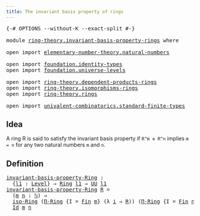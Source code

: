```yaml
---
title: The invariant basis property of rings
---
```


<pre class="Agda"><a id="63" class="Symbol">{-#</a> <a id="67" class="Keyword">OPTIONS</a> <a id="75" class="Pragma">--without-K</a> <a id="87" class="Pragma">--exact-split</a> <a id="101" class="Symbol">#-}</a>

<a id="106" class="Keyword">module</a> <a id="113" href="ring-theory.invariant-basis-property-rings.html" class="Module">ring-theory.invariant-basis-property-rings</a> <a id="156" class="Keyword">where</a>

<a id="163" class="Keyword">open</a> <a id="168" class="Keyword">import</a> <a id="175" href="elementary-number-theory.natural-numbers.html" class="Module">elementary-number-theory.natural-numbers</a>

<a id="217" class="Keyword">open</a> <a id="222" class="Keyword">import</a> <a id="229" href="foundation.identity-types.html" class="Module">foundation.identity-types</a>
<a id="255" class="Keyword">open</a> <a id="260" class="Keyword">import</a> <a id="267" href="foundation.universe-levels.html" class="Module">foundation.universe-levels</a>

<a id="295" class="Keyword">open</a> <a id="300" class="Keyword">import</a> <a id="307" href="ring-theory.dependent-products-rings.html" class="Module">ring-theory.dependent-products-rings</a>
<a id="344" class="Keyword">open</a> <a id="349" class="Keyword">import</a> <a id="356" href="ring-theory.isomorphisms-rings.html" class="Module">ring-theory.isomorphisms-rings</a>
<a id="387" class="Keyword">open</a> <a id="392" class="Keyword">import</a> <a id="399" href="ring-theory.rings.html" class="Module">ring-theory.rings</a>

<a id="418" class="Keyword">open</a> <a id="423" class="Keyword">import</a> <a id="430" href="univalent-combinatorics.standard-finite-types.html" class="Module">univalent-combinatorics.standard-finite-types</a>
</pre>
## Idea

A ring R is said to satisfy the invariant basis property if `R^m ≅ R^n` implies `m = n` for any two natural numbers `m` and `n`.

## Definition

<pre class="Agda"><a id="invariant-basis-property-Ring"></a><a id="643" href="ring-theory.invariant-basis-property-rings.html#643" class="Function">invariant-basis-property-Ring</a> <a id="673" class="Symbol">:</a>
  <a id="677" class="Symbol">{</a><a id="678" href="ring-theory.invariant-basis-property-rings.html#678" class="Bound">l1</a> <a id="681" class="Symbol">:</a> <a id="683" href="Agda.Primitive.html#597" class="Postulate">Level</a><a id="688" class="Symbol">}</a> <a id="690" class="Symbol">→</a> <a id="692" href="ring-theory.rings.html#2551" class="Function">Ring</a> <a id="697" href="ring-theory.invariant-basis-property-rings.html#678" class="Bound">l1</a> <a id="700" class="Symbol">→</a> <a id="702" href="foundation-core.universe-levels.html#235" class="Primitive">UU</a> <a id="705" href="ring-theory.invariant-basis-property-rings.html#678" class="Bound">l1</a>
<a id="708" href="ring-theory.invariant-basis-property-rings.html#643" class="Function">invariant-basis-property-Ring</a> <a id="738" href="ring-theory.invariant-basis-property-rings.html#738" class="Bound">R</a> <a id="740" class="Symbol">=</a>
  <a id="744" class="Symbol">(</a><a id="745" href="ring-theory.invariant-basis-property-rings.html#745" class="Bound">m</a> <a id="747" href="ring-theory.invariant-basis-property-rings.html#747" class="Bound">n</a> <a id="749" class="Symbol">:</a> <a id="751" href="elementary-number-theory.natural-numbers.html#1458" class="Datatype">ℕ</a><a id="752" class="Symbol">)</a> <a id="754" class="Symbol">→</a>
  <a id="758" href="ring-theory.isomorphisms-rings.html#5885" class="Function">iso-Ring</a> <a id="767" class="Symbol">(</a><a id="768" href="ring-theory.dependent-products-rings.html#4328" class="Function">Π-Ring</a> <a id="775" class="Symbol">{</a><a id="776" class="Argument">I</a> <a id="778" class="Symbol">=</a> <a id="780" href="univalent-combinatorics.standard-finite-types.html#2149" class="Function">Fin</a> <a id="784" href="ring-theory.invariant-basis-property-rings.html#745" class="Bound">m</a><a id="785" class="Symbol">}</a> <a id="787" class="Symbol">(λ</a> <a id="790" href="ring-theory.invariant-basis-property-rings.html#790" class="Bound">i</a> <a id="792" class="Symbol">→</a> <a id="794" href="ring-theory.invariant-basis-property-rings.html#738" class="Bound">R</a><a id="795" class="Symbol">))</a> <a id="798" class="Symbol">(</a><a id="799" href="ring-theory.dependent-products-rings.html#4328" class="Function">Π-Ring</a> <a id="806" class="Symbol">{</a><a id="807" class="Argument">I</a> <a id="809" class="Symbol">=</a> <a id="811" href="univalent-combinatorics.standard-finite-types.html#2149" class="Function">Fin</a> <a id="815" href="ring-theory.invariant-basis-property-rings.html#747" class="Bound">n</a><a id="816" class="Symbol">}</a> <a id="818" class="Symbol">(λ</a> <a id="821" href="ring-theory.invariant-basis-property-rings.html#821" class="Bound">i</a> <a id="823" class="Symbol">→</a> <a id="825" href="ring-theory.invariant-basis-property-rings.html#738" class="Bound">R</a><a id="826" class="Symbol">))</a> <a id="829" class="Symbol">→</a>
  <a id="833" href="foundation-core.identity-types.html#1767" class="Datatype">Id</a> <a id="836" href="ring-theory.invariant-basis-property-rings.html#745" class="Bound">m</a> <a id="838" href="ring-theory.invariant-basis-property-rings.html#747" class="Bound">n</a>
</pre>